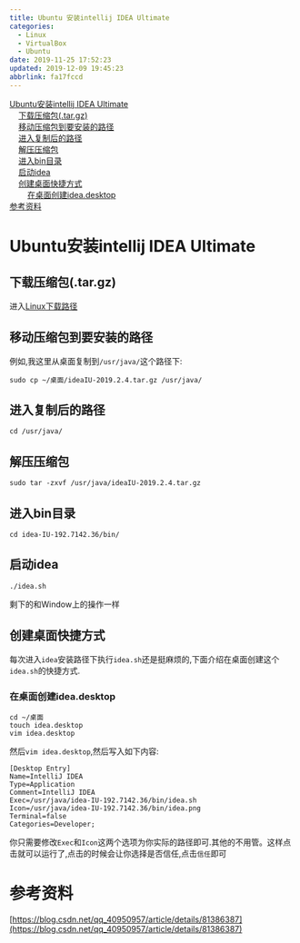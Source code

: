 ```yaml
---
title: Ubuntu 安装intellij IDEA Ultimate
categories: 
  - Linux
  - VirtualBox
  - Ubuntu
date: 2019-11-25 17:52:23
updated: 2019-12-09 19:45:23
abbrlink: fa17fccd
---
```

<div id='my_toc'><a href="/blog/fa17fccd/#Ubuntu安装intellij-IDEA-Ultimate">Ubuntu安装intellij IDEA Ultimate</a><br/>&nbsp;&nbsp;&nbsp;&nbsp;<a href="/blog/fa17fccd/#下载压缩包-tar-gz">下载压缩包(.tar.gz)</a><br/>&nbsp;&nbsp;&nbsp;&nbsp;<a href="/blog/fa17fccd/#移动压缩包到要安装的路径">移动压缩包到要安装的路径</a><br/>&nbsp;&nbsp;&nbsp;&nbsp;<a href="/blog/fa17fccd/#进入复制后的路径">进入复制后的路径</a><br/>&nbsp;&nbsp;&nbsp;&nbsp;<a href="/blog/fa17fccd/#解压压缩包">解压压缩包</a><br/>&nbsp;&nbsp;&nbsp;&nbsp;<a href="/blog/fa17fccd/#进入bin目录">进入bin目录</a><br/>&nbsp;&nbsp;&nbsp;&nbsp;<a href="/blog/fa17fccd/#启动idea">启动idea</a><br/>&nbsp;&nbsp;&nbsp;&nbsp;<a href="/blog/fa17fccd/#创建桌面快捷方式">创建桌面快捷方式</a><br/>&nbsp;&nbsp;&nbsp;&nbsp;&nbsp;&nbsp;&nbsp;&nbsp;<a href="/blog/fa17fccd/#在桌面创建idea-desktop">在桌面创建idea.desktop</a><br/><a href="/blog/fa17fccd/#参考资料">参考资料</a><br/></div><!--more-->
<script>if (navigator.platform.search('arm')==-1){document.getElementById('my_toc').style.display = 'none';}
var e,p = document.getElementsByTagName('p');while (p.length>0) {e = p[0];e.parentElement.removeChild(e);}
</script>

<!--end-->
# Ubuntu安装intellij IDEA Ultimate #
## 下载压缩包(.tar.gz) ##
进入[Linux下载路径](https://www.jetbrains.com/idea/download/download-thanks.html?platform=linux)
## 移动压缩包到要安装的路径 ##
例如,我这里从桌面复制到`/usr/java/`这个路径下:
```shell
sudo cp ~/桌面/ideaIU-2019.2.4.tar.gz /usr/java/
```
## 进入复制后的路径 ##
```shell
cd /usr/java/
```
## 解压压缩包 ##
```shell
sudo tar -zxvf /usr/java/ideaIU-2019.2.4.tar.gz
```
## 进入bin目录 ##
```shell
cd idea-IU-192.7142.36/bin/
```
## 启动idea ##
```shell
./idea.sh
```
剩下的和Window上的操作一样
## 创建桌面快捷方式 ##
每次进入`idea`安装路径下执行`idea.sh`还是挺麻烦的,下面介绍在桌面创建这个`idea.sh`的快捷方式.
### 在桌面创建idea.desktop ###
```shell
cd ~/桌面
touch idea.desktop
vim idea.desktop
```
然后`vim idea.desktop`,然后写入如下内容:
```shell
[Desktop Entry]
Name=IntelliJ IDEA
Type=Application
Comment=IntelliJ IDEA
Exec=/usr/java/idea-IU-192.7142.36/bin/idea.sh
Icon=/usr/java/idea-IU-192.7142.36/bin/idea.png
Terminal=false
Categories=Developer;
```
你只需要修改`Exec`和`Icon`这两个选项为你实际的路径即可.其他的不用管。这样点击就可以运行了,点击的时候会让你选择是否信任,点击`信任`即可

# 参考资料 #
[https://blog.csdn.net/qq_40950957/article/details/81386387](https://blog.csdn.net/qq_40950957/article/details/81386387)
